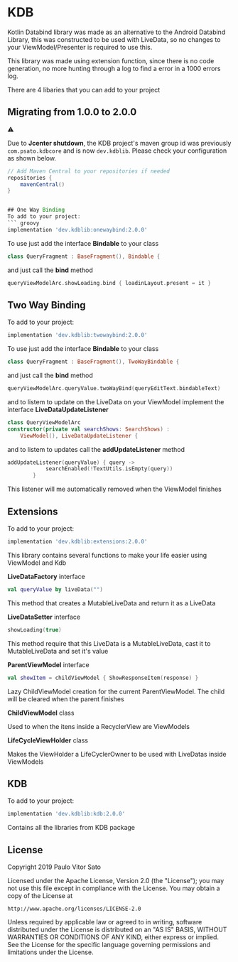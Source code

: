 # KDB
Kotlin Databind library was made as an alternative to the Android Databind Library, this was constructed to be used with LiveData, so no changes to your ViewModel/Presenter is required to use this.

This library was made using extension function, since there is no code generation, no more hunting through a log to find a error in a 1000 errors log.

There are 4 libaries that you can add to your project

## Migrating from 1.0.0 to 2.0.0
:warning:

Due to **Jcenter shutdown**, the KDB project's maven group id was previously ```com.psato.kdbcore``` and is now ```dev.kdblib```. Please check your configuration as shown below.

```groovy
// Add Maven Central to your repositories if needed
repositories {
    mavenCentral()    
}


## One Way Binding
To add to your project:
``` groovy
implementation 'dev.kdblib:onewaybind:2.0.0'
```
To use just add the interface **Bindable** to your class
``` kotlin
class QueryFragment : BaseFragment(), Bindable {
```
and just call the **bind** method
``` kotlin
queryViewModelArc.showLoading.bind { loadinLayout.present = it }
```

## Two Way Binding
To add to your project:
``` groovy
implementation 'dev.kdblib:twowaybind:2.0.0'
```
To use just add the interface **Bindable** to your class
``` kotlin
class QueryFragment : BaseFragment(), TwoWayBindable {
```
and just call the **bind** method
``` kotlin
queryViewModelArc.queryValue.twoWayBind(queryEditText.bindableText)
```
and to listem to update on the LiveData on your ViewModel implement the interface **LiveDataUpdateListener**

``` kotlin
class QueryViewModelArc
constructor(private val searchShows: SearchShows) : 
    ViewModel(), LiveDataUpdateListener {
```
and to listem to updates call the **addUpdateListener** method
``` kotlin
addUpdateListener(queryValue) { query ->
            searchEnabled(!TextUtils.isEmpty(query))
        }
```
This listener will me automatically removed when the ViewModel finishes

## Extensions
To add to your project:
``` groovy
implementation 'dev.kdblib:extensions:2.0.0'
```
This library contains several functions to make your life easier using ViewModel and Kdb

**LiveDataFactory** interface
``` kotlin
val queryValue by liveData("")
```
This method that creates a MutableLiveData and return it as a LiveData

**LiveDataSetter** interface
``` kotlin
showLoading(true)
```
This method require that this LiveData is a MutableLiveData,
cast it to MutableLiveData and set it's value

**ParentViewModel** interface
``` kotlin
val showItem = childViewModel { ShowResponseItem(response) }
```
Lazy ChildViewModel creation for the current  ParentViewModel. The child will be cleared when the parent finishes


**ChildViewModel** class

Used to when the itens inside a RecyclerView are ViewModels

**LifeCycleViewHolder** class

Makes the ViewHolder a LifeCyclerOwner to be used with LiveDatas inside ViewModels

## KDB
To add to your project:
``` groovy
implementation 'dev.kdblib:kdb:2.0.0'
```
Contains all the libraries from KDB package

## License

Copyright 2019 Paulo Vitor Sato

Licensed under the Apache License, Version 2.0 (the "License");
you may not use this file except in compliance with the License.
You may obtain a copy of the License at

    http://www.apache.org/licenses/LICENSE-2.0

Unless required by applicable law or agreed to in writing, software
distributed under the License is distributed on an "AS IS" BASIS,
WITHOUT WARRANTIES OR CONDITIONS OF ANY KIND, either express or implied.
See the License for the specific language governing permissions and
limitations under the License.
